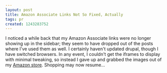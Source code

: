 ```yaml
---
layout: post
title: Amazon Associate Links Not So Fixed, Actually
tags: pr
created: 1243283752
---
```

I noticed a while back that my Amazon Associate links were no longer showing up in the sidebar; they seem to have dropped out of the posts where I've used them as well.  I certainly haven't updated drupal, though I have switched browsers.  In any event, I couldn't get the iframes to display with minimal tweaking, so instead I gave up and grabbed the images out of my [Amazon store](http://astore.amazon.com/mcdema-20).  Shopping may now resume...
